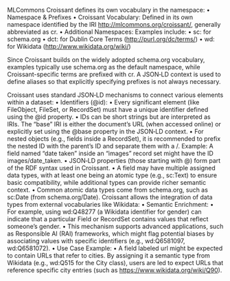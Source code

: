 MLCommons Croissant defines its own vocabulary in the namespace:
	•	Namespace & Prefixes
	•	Croissant Vocabulary: Defined in its own namespace identified by the IRI http://mlcommons.org/croissant/, generally abbreviated as cr.
	•	Additional Namespaces: Examples include:
	•	sc: for schema.org
	•	dct: for Dublin Core Terms (http://purl.org/dc/terms/)
	•	wd: for Wikidata (http://www.wikidata.org/wiki/)

Since Croissant builds on the widely adopted schema.org vocabulary, examples typically use schema.org as the default namespace, while Croissant-specific terms are prefixed with cr. A JSON‑LD context is used to define aliases so that explicitly specifying prefixes is not always necessary.

Croissant uses standard JSON‑LD mechanisms to connect various elements within a dataset:
	•	Identifiers (@id):
	•	Every significant element (like FileObject, FileSet, or RecordSet) must have a unique identifier defined using the @id property.
	•	IDs can be short strings but are interpreted as IRIs. The “base” IRI is either the document’s URL (when accessed online) or explicitly set using the @base property in the JSON‑LD context.
	•	For nested objects (e.g., fields inside a RecordSet), it is recommended to prefix the nested ID with the parent’s ID and separate them with a /.
Example: A field named “date taken” inside an “images” record set might have the ID images/date_taken.
	•	JSON‑LD properties (those starting with @) form part of the RDF syntax used in Croissant.
	•	A field may have multiple assigned data types, with at least one being an atomic type (e.g., sc:Text) to ensure basic compatibility, while additional types can provide richer semantic context.
	•	Common atomic data types come from schema.org, such as sc:Date (from schema.org/Date).
Croissant allows the integration of data types from external vocabularies like Wikidata:
	•	Semantic Enrichment:
	•	For example, using wd:Q48277 (a Wikidata identifier for gender) can indicate that a particular Field or RecordSet contains values that reflect someone’s gender.
	•	This mechanism supports advanced applications, such as Responsible AI (RAI) frameworks, which might flag potential biases by associating values with specific identifiers (e.g., wd:Q6581097, wd:Q6581072).
	•	Use Case Example:
	•	A field labeled url might be expected to contain URLs that refer to cities. By assigning it a semantic type from Wikidata (e.g., wd:Q515 for the City class), users are led to expect URLs that reference specific city entries (such as https://www.wikidata.org/wiki/Q90).
